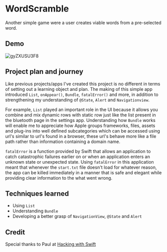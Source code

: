 # WordScramble
Another simple game were a user creates viable words from a pre-selected word. 

## Demo
![gyZXUSU3F8](https://user-images.githubusercontent.com/64978825/87569237-b6bac200-c6be-11ea-9b69-3a17f3bd14f5.gif)


## Project plan and journey
Like previous projects/apps I've created this project is no different in terms of setting out a learning object and plan. The making of this simple app introduced `List`, `onAppear()`, `Bundle`, `fatalError()` and more, in addition to strengthening my understanding of `@State`, `Alert` and `Navigationview`.

For example, `List` played an important role in the UI because it allows you combine and mix dynamic rows with static row just like the list present in the bluetooth page in the settings app. Understanding how `Bundle` works will enable me to appreciate how Apple groups frameworks, files, assets and plug-ins into well defined subcategories which can be accessed using url's similar to url's found in a browser, these url's behave more like a file path rather than information containing a domain name.

`fatalError` is a function provided by Swift that allows an application to catch catastrophic failures earlier on or when an application enters an unknown state or unexpected state. Using `fatalError` in this application meant that whenever the `start.txt` file doesn't load for whatever reason, the app can be killed immediately in a manner that is safe and elegant while providing clear information to the what went wrong.

## Techniques learned
- Using `List`
- Understanding `Bundle`
- Developing a better grasp of `NavigationView`, `@State` and `Alert`

## Credit
Special thanks to Paul at [Hacking with Swift](https://www.hackingwithswift.com/100/swiftui)
